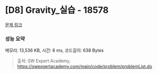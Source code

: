 # [D8] Gravity_실습 - 18578 

[문제 링크](https://swexpertacademy.com/main/code/problem/problemDetail.do?contestProbId=AYodeWvqwdIDFARi) 

### 성능 요약

메모리: 13,536 KB, 시간: 6 ms, 코드길이: 638 Bytes



> 출처: SW Expert Academy, https://swexpertacademy.com/main/code/problem/problemList.do